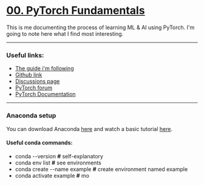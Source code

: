 # [00. PyTorch Fundamentals](https://www.learnpytorch.io/00_pytorch_fundamentals/)
This is me documenting the process of learning ML & AI using PyTorch. I'm going to note here what I find most interesting.

---------------- 

### Useful links:
- [The guide i'm following](https://colab.research.google.com/github/mrdbourke/pytorch-deep-learning/blob/main/00_pytorch_fundamentals.ipynb) 
- [Github link ](https://github.com/mrdbourke/pytorch-deep-learning)
- [Discussions page](https://github.com/mrdbourke/pytorch-deep-learning/discussions)
- [PyTorch forum](https://discuss.pytorch.org/)
- [PyTorch Documentation](https://pytorch.org/docs/stable/)

-------------------
### Anaconda setup
You can download Anaconda [here](https://www.anaconda.com/download) and watch a basic tutorial [here](https://freelearning.anaconda.cloud/get-started-with-anaconda).

#### Useful conda commands:
- conda --version **#** self-explanatory
- conda env list **#** see environments
- conda create --name example **#** create environment named example
- conda activate example **#** mo
<!--stackedit_data:
eyJoaXN0b3J5IjpbLTgwMDMyNDU2MCwyMTI4NjA0MTM4LDYyOD
EyNzQ5LDU1OTI2MTY5OCwtNjMxNzA4OTA3LC0xNjM4NDI1MTU0
XX0=
-->